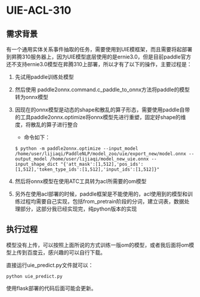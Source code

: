 # UIE-ACL-310
    
## 需求背景

有一个通用实体关系事件抽取的任务，需要使用到UIE模框架，而且需要将起部署到昇腾310服务器上，因为UIE模型底层使用的是ernie3.0，但是目前paddle官方还不支持ernie3.0模型在昇腾310上部署，所以才有了以下的操作，主要过程是：

1. 先试用paddle训练处模型
2. 然后使用 paddle2onnx.command.c_paddle_to_onnx方法将paddle的模型转为onnx模型 
3. 因现在的onnx模型是动态的shape和散乱的算子形态，需要使用paddle自带的工具paddle2onnx.optimize将onnx模型先进行重塑，固定好shape的维度，将散乱的算子进行整合

    - 命令如下： 
    ```
    $ python -m paddle2onnx.optimize --input_model /home/user/lijiaqi/PaddleNLP/model_zoo/uie/export_new/model.onnx --output_model /home/user/lijiaqi/model_new_uie.onnx --input_shape_dict "{'att_mask':[1,512],'pos_ids':[1,512],'token_type_ids':[1,512],'input_ids':[1,512]}"  
    ```
4. 然后将onnx模型在使用ATC工具转为acl所需要的om模型
5. 另外在使用acl部署的时候，paddle框架是不能使用的，acl使用到的模型和训练过程均需要自己实现，包括from_pretrain阶段的分词，建立词表，数据处理部分，这部分我已经实现完，纯python版本的实现


## 执行过程

模型没有上传，可以按照上面所说的方式训练一版om的模型，或者我后面将om模型上传到百度云，感兴趣的可以自行下载。

直接运行uie_predict.py文件就可以：

```
python uie_predict.py
```


使用flask部署的代码后面可能会更新。
